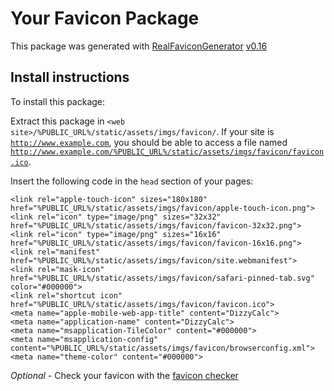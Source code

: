# Your Favicon Package

This package was generated with [RealFaviconGenerator](https://realfavicongenerator.net/) [v0.16](https://realfavicongenerator.net/change_log#v0.16)

## Install instructions

To install this package:

Extract this package in <code>&lt;web site&gt;/%PUBLIC_URL%/static/assets/imgs/favicon/</code>. If your site is <code>http://www.example.com</code>, you should be able to access a file named <code>http://www.example.com/%PUBLIC_URL%/static/assets/imgs/favicon/favicon.ico</code>.

Insert the following code in the `head` section of your pages:

    <link rel="apple-touch-icon" sizes="180x180" href="%PUBLIC_URL%/static/assets/imgs/favicon/apple-touch-icon.png">
    <link rel="icon" type="image/png" sizes="32x32" href="%PUBLIC_URL%/static/assets/imgs/favicon/favicon-32x32.png">
    <link rel="icon" type="image/png" sizes="16x16" href="%PUBLIC_URL%/static/assets/imgs/favicon/favicon-16x16.png">
    <link rel="manifest" href="%PUBLIC_URL%/static/assets/imgs/favicon/site.webmanifest">
    <link rel="mask-icon" href="%PUBLIC_URL%/static/assets/imgs/favicon/safari-pinned-tab.svg" color="#000000">
    <link rel="shortcut icon" href="%PUBLIC_URL%/static/assets/imgs/favicon/favicon.ico">
    <meta name="apple-mobile-web-app-title" content="DizzyCalc">
    <meta name="application-name" content="DizzyCalc">
    <meta name="msapplication-TileColor" content="#000000">
    <meta name="msapplication-config" content="%PUBLIC_URL%/static/assets/imgs/favicon/browserconfig.xml">
    <meta name="theme-color" content="#000000">

*Optional* - Check your favicon with the [favicon checker](https://realfavicongenerator.net/favicon_checker)